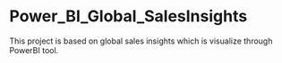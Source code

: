 # Power_BI_Global_SalesInsights
This project is based on global sales insights which is visualize through PowerBI tool.
